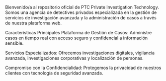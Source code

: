 
Bienvenido/a al repositorio oficial de PTC Private Investigation Technology. Somos una agencia de detectives privados especializada en la gestión de servicios de investigación avanzada y la administración de casos a través de nuestra plataforma web.

Características Principales
Plataforma de Gestión de Casos: Administre casos en tiempo real con acceso seguro y confidencial a información sensible.

Servicios Especializados: Ofrecemos investigaciones digitales, vigilancia avanzada, investigaciones corporativas y localización de personas.

Compromiso con la Confidencialidad: Protegemos la privacidad de nuestros clientes con tecnología de seguridad avanzada.
